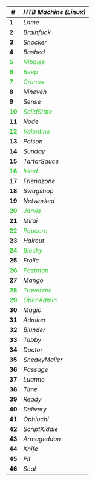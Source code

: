 | **#**  | _HTB Machine (Linux)_ |
|--------|----------------|
| **1**  | _Lame_         |
| **2**  | _Brainfuck_    |
| **3**  | _Shocker_      |
| **4**  | _Bashed_       |
| <span style="color:#33CC33">**5**  | <span style="color:#33CC33">_Nibbles_      |
| <span style="color:#33CC33">**6**  | <span style="color:#33CC33">_Beep_         |
| <span style="color:#33CC33">**7**  | <span style="color:#33CC33">_Cronos_       |
| **8**  | _Nineveh_      |
| **9**  | _Sense_        |
| <span style="color:#33CC33">**10** |<span style="color:#33CC33"> _SolidState_   |
| **11** | _Node_         |
| <span style="color:#33CC33">**12** | <span style="color:#33CC33">_Valentine_    |
| **13** | _Poison_       |
| **14** | _Sunday_       |
| **15** | _TartarSauce_  |
| <span style="color:#33CC33">**16** | <span style="color:#33CC33">_Irked_        |
| **17** | _Friendzone_   |
| **18** | _Swagshop_     |
| **19** | _Networked_    |
| <span style="color:#33CC33">**20** | <span style="color:#33CC33">_Jarvis_       |
| **21** | _Mirai_        |
| <span style="color:#33CC33">**22** |<span style="color:#33CC33"> _Popcorn_      |
| **23** | _Haircut_      |
| <span style="color:#33CC33">**24** | <span style="color:#33CC33">_Blocky_       |
| **25** | _Frolic_       |
| <span style="color:#33CC33">**26** | <span style="color:#33CC33">_Postman_      |
| **27** | _Mango_        |
| <span style="color:#33CC33">**28** | <span style="color:#33CC33">_Traverxec_    |
| <span style="color:#33CC33">**29** | <span style="color:#33CC33">_OpenAdmin_    |
| **30** | _Magic_        |
| **31** | _Admirer_      |
| **32** | _Blunder_      |
| **33** | _Tabby_        |
| **34** | _Doctor_       |
| **35** | _SneakyMailer_ |
| **36** | _Passage_      |
| **37** | _Luanne_       |
| **38** | _Time_         |
| **39** | _Ready_        |
| **40** | _Delivery_     |
| **41** | _Ophiuchi_     |
| **42** | _ScriptKiddie_ |
| **43** | _Armageddon_   |
| **44** | _Knife_        |
| **45** | _Pit_          |
| **46** | _Seal_         |